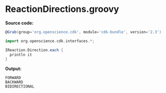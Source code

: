 # ReactionDirections.groovy
**Source code:**
```groovy
@Grab(group='org.openscience.cdk', module='cdk-bundle', version='2.3')

import org.openscience.cdk.interfaces.*;

IReaction.Direction.each {
  println it
}
```
**Output:**
```plain
FORWARD
BACKWARD
BIDIRECTIONAL
```
